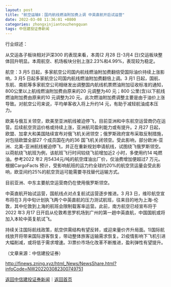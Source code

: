 ```yaml
---
layout: post
title: "航空运输Ⅱ：国内航线燃油附加费上调 中英直航开启试运营"
date: 2022-03-08 11:36:01 +0800
categories: zhongxinjiantouzhengquan
tags: 中信建投证券新闻
---
```

<p>行业综述：</p>
 <p>从交运各子板块相对沪深300 的表现来看，本周(2 月28 日-3月4 日)交运板块整体回升明显。本周航空、机场板块分别上涨2.23%和4.99%，表现较为稳定。</p>
 <p>航空：3 月5 日起，多家航空公司国内航线燃油附加费翻倍受国际油价持续上涨影响，3 月5 日起多家航空公司国内航线燃油附加费翻倍上调。3 月1 日起，国航、东航、南航等多家航空公司相继发出调整国内航线机票燃油附加征收标准的通知，800公里以上航线燃油附加费由原来的20 元调整为40 元；800 公里(含)以下航线燃油附加费由原来的10 元调整为20 元。此次燃油附加费调整主要是由于油价上涨导致。对航空公司来说，平均单客收入将上升约14 元，有助于减轻航油成本压力。</p>
 <p>欧美与俄互关领空，欧美至亚洲航线被迫停飞，目前亚洲和中东航空运营商仍在运营。后续航空货运价格或持续上涨，亚洲航司盈利能力或有提升。2 月27 日起，欧盟、加拿大和美国陆续宣布对俄飞机关闭领空；俄罗斯政府宣布采取反制措施，对包括欧盟全部27 个成员国在内的36 国飞机关闭领空。受此影响，部分欧洲-亚洲、北美-亚洲航线被迫停飞，并正在重新规划申请航线，试图绕飞俄罗斯领空。以荷航绕飞航班为例，该航班飞行时间较绕飞前增加近2 小时，多使用约14 吨燃油。参考2022 年2 月5434元/吨的航空煤油出厂价，仅油费增加便超过7 万元。根据CargoFacts 预计，受影响航班的运力约全球约20%的航空货运量会受此影响，欧亚间约25%的航空货运可能需要寻找替代运输方式。</p>
 <p>目前亚洲、中东主要航空运营商仍在使用俄罗斯领空。</p>
 <p>中英直航开始试运营，国航线点对点复航试运营逐步推进。3 月3 日，维珍航空宣布将在3 月中旬计划执飞两个中英直航的压力测试航班，往来目的地为上海-伦敦，其中伦敦到上海的航班会限制载客率运营。此前，南方航空已经宣布将于2022 年3 月17 日开启从伦敦希思罗机场到广州的第一趟中英直航，中国国航或将加入本轮中英复航试飞。</p>
 <p>持续关注国际航线政策，航空供需结构有望反转，或迎来量价齐升局面。1)国际航线放开将带来国际游客恢复，带动整体旅客运输需求恢复。2)疫情影响下飞机引进大幅削减，或将低于需求增速。3)票价市场化改革不断推进，盈利弹性有望提升。</p><p class="em_media">（文章来源：中信建投证券）</p>

<http://finews.zning.xyz/html_News/NewsShare.html?infoCode=NW202203082300749751>

[返回中信建投证券新闻](//finews.withounder.com/category/zhongxinjiantouzhengquan.html)｜[返回首页](//finews.withounder.com/)